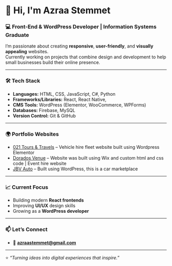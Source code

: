 # 👋 Hi, I'm Azraa Stemmet

### 💻 Front-End & WordPress Developer | Information Systems Graduate

I’m passionate about creating **responsive**, **user-friendly**, and **visually appealing** websites.  
Currently working on projects that combine design and development to help small businesses build their online presence.

---

### 🛠️ Tech Stack
- **Languages:** HTML, CSS, JavaScript, C#, Python 
- **Frameworks/Libraries:** React, React Native, 
- **CMS Tools:** WordPress (Elementor, WooCommerce, WPForms)  
- **Databases:** Firebase, MySQL  
- **Version Control:** Git & GitHub

---

### 🌍 Portfolio Websites
- [021 Tours & Travels](https://021toursandtravels.com/) – Vehicle hire fleet website built using Wordpress Elementor
- [Dorados Venue](https://www.doradosvenue.com/) – Website was built using Wix and custom html and css code | Event hire website  
- [JBV Auto](https://jbvauto.co.za/) – Built using WordPress, this is a car marketplace

---

### 📈 Current Focus
- Building modern **React frontends**
- Improving **UI/UX** design skills
- Growing as a **WordPress developer**

---

### 📫 Let’s Connect
- 📧 **azraastemmet@gmail.com**

---

⭐️ *“Turning ideas into digital experiences that inspire.”*
